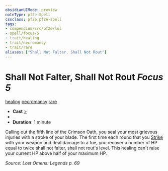 ```yaml
---
obsidianUIMode: preview
noteType: pf2e-Spell
cssclass: pf2e,pf2e-spell
tags:
- compendium/src/pf2e/lol
- spell/focus/5
- trait/healing
- trait/necromancy
- trait/rare
aliases: ["Shall Not Falter, Shall Not Rout"]
---
```

# Shall Not Falter, Shall Not Rout *Focus 5*   
[healing](rules/traits/healing.md "Healing Effect Trait")  [necromancy](rules/traits/necromancy.md "Necromancy School Trait")  [rare](rules/traits/rare.md "Rare Rarity Trait")  

- **Cast** [>](rules/core-rulebook/chapter-9-playing-the-game.md#Actions "Single Action") 
- 
- **Duration**: 1 minute

Calling out the fifth line of the Crimson Oath, you seal your most grievous injuries with a stroke of your blade. The first time each round that you [Strike](rules/actions/strike.md) with your weapon and deal damage to a foe, you recover a number of HP equal to twice shall not falter, shall not rout's level. This healing can't raise your current HP above half of your maximum HP.

*Source: Lost Omens: Legends p. 69*